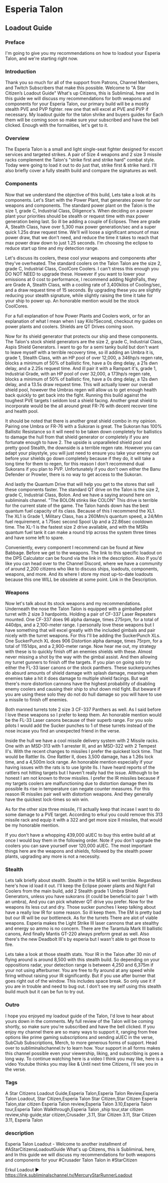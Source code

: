 # Esperia Talon
## Loadout Guide

### Preface
I'm going to give you my recommendations on how to loadout your Esperia Talon, and we're starting right now.

### Introduction
Thank you so much for all of the support from Patrons, Channel Members, and Twitch Subscribers that make this possible. Welcome to "A Star Citizen’s Loadout Guide" What's up Citizens, this is SubliminaL here and In this guide we will discuss my recommendations for both weapons and components for your Esperia Talon, our primary build will be a mostly stealth PVE and PVP fighter. rew one that will excel at PVE and PVP if necessary. My loadout guide for the talon shrike and buyers guides for Each them will be coming soon so make sure your subscribed and have the bell clicked. Enough with the formalities, let's get to it.

### Overview
The Esperia Talon is a small and light single-seat fighter designed for escort services and targeted strikes. A pair of Size 4 weapons and 2 size 3 missile racks complement the Talon's "strike first and strike hard" combat style. Today were going to load it out to do just that, strike first & strike hard. I'll also briefly cover a fully stealth build and compare the signatures as well.

### Components
Now that we understand the objective of this build, Lets take a look at its components. Let's Start with the Power Plant, that generates power for our weapons and components. The standard power plant on the Talon is the size 1, grade C, Industrial Class, Diligence's. When deciding on a power plant your priorities should be stealth or request time with max power generation being last. So ill be adding a couple of Eclipses. Thee are grade A, Stealth Class, have over 5,300 max power generation/sec and a super quick 1.25s draw request time. We'll will loose a significant amount of max power draw, that we don't need, and reduce the time it takes to reach that max power draw down to just 1.25 seconds. I'm choosing the eclipse to reduce start up time and my detection range.

Let's discuss its coolers, these cool your weapons and components after they've overheated. The standard coolers on the Talon Talon are the size 2, grade C, Industrial Class, CoolCore Coolers. I can't stress this enough you DO NOT NEED to upgrade these. However if you want to lower your emissions at 0 cost to performance, I recommend adding NightFalls, they are Grade A, Stealth Class, with a cooling rate of 3,400kilos of Cooling/sec, and a draw request time of 15 seconds. By upgrading these you are slightly reducing your stealth signature, while slightly raising the time it take for your ship to power up. An honorable mention would be the stock CoolCores.

For a full explanation of how Power Plants and Coolers work, or for an explanation of what I mean when I say Kilo?Second, checkout my guides on power plants and coolers. Shields are QT Drives coming soon.

Now for its shield generator that protects our ship and these components. The Talon's stock shield generators are the size 2, grade C, Industrial Class, Aspis Shield Generators. I want to go for a semi tanky build but don't want to leave myself with a terrible recovery time, so ill adding an Umbra it is, grade 1, Stealth Class, with an HP pool of over 12,000, a 346hp/s regen rate, blocks a minimum of 50% of ballistic fire, have a 0s dmg delay, a 21s dwn delay, and a 2.25s request time. And ill pair it with a Rampart it's, grade 1, Industrial Grade, with an HP pool of over 32,000, a 173hp/s regen rate, blocks a minimum of 50% of ballistic fire, have a 0s dmg delay, a 12s dwn delay, and a 13.5s draw request time. This will actually lower our overall shield pool, however the Umbras regen will allow us to get enough health back quickly to get back into the fight. Running this build against the toughest PVE targets I seldom lost a shield facing. Another great shield to incorporate would be the all around great FR-76 with decent recover time and health pool.

It should be noted that there is another great shield combo in my opinion. Pairing one Umbra or FR-76 with a Sukoran is great. The Sukoran has 100% Ballistic Resistance so it will need to be taken down completely for ballistics to damage the hull from that shield generator or completely if you are fortunate enough to have 2. The upside is unparalleled shield pool and pretty good Stealth, the downside is a terrible regen rate. However you can adapt your playstyle, you will just need to ensure you take your enemy out before your shields go down completely because if they do, it will take a long time for them to regen, for this reason I don't recommend dual Sukorans if you plan to PVP. Unfortunately if you don't own either the Banu Defender or Prowler, there is no way to get access to the Sukoran.

And lastly the Quantum Drive that will help you get to the stores that sell these components faster. The standard QT drive on the Talon is the size 2, grade C, Industrial Class, Bolon. And we have a saying around here on subliminals channel. "The BOLON stinks like COLON" This drive is terrible for the current state of the game. The Talon hands down has the best quantum fuel capacity of its class. Because of this I recommend the XL1. The XL1 is Grade 1, Military Class, has a 260Mm/s quantum speed, a 24/Mm fuel requirement, a 1.75sec second Spool Up and a 22.86sec cooldown time. The XL-1 is the fastest size 2 drive available, and with the MSRs quantum fuel tank it can make a round trip across the system three times and have some left to spare.

Conveniently, every component I recommend can be found at New Babbage. Before we get to the weapons. The link to this specific loadout on the DPS Calculator can be found via the link in the description. Also If you'd like you can head over to the Channel Discord, where we have a community of around 2,200 citizens who like to discuss ships, loadouts, components, weapons, and more. And its where I store my most up-to-date loadouts because this one WILL be obsolete at some point. Link in the Description.

### Weapons
Now let's talk about its stock weapons and my recommendations. Underneath the nose the Talon Talon is equipped with a gimballed pilot turret with 2 size 3 hardpoints. Holding a pair of CF-337 Laser Repeaters mounted. One CF-337 does 96 alpha damage, times 275rpm, for a total of 440dps, and a 2,100-meter range. I personally love these weapons but I have something that will excel greatly with the included gimbals and pair nicely with the turret weapons. For this I'll be adding the SuckerPunch XLs. One SuckerPunch XL does 906 Distortion alpha damage, times 75rpm, for a total of 1151dps, and a 2,900-meter range. Now hear me out, my strategy with these is to quickly finish off an enemies shields with these. Almost never missing a shot by the way with the gimbal assist. And then allowing my turret gunners to finish off the targets. If you plan on going solo try either the FL-33 laser canons or the stock panthers. These suckerpunches do absurd amounts of shield damage with splash damage, meaning when enemies take a hit it does damage to multiple shield facings. But wait there's more distortion cannons have the highest probability of disabling enemy coolers and causing their ship to shut down mid fight. But beware if you are using these solo they do not do hull damage so you will have to use a missile to finish off enemies.

Both manned turrets tote 2 size 3 CF-337 Panthers as well. As I said before I love these weapons so I prefer to keep them. An honorable mention would be the FL-33 Laser canons because of their superb range. For you solo pilots I would add the Sucker punches to 1 of these turrets instead of the nose incase you find an unexpected friend in the verse.

Inside the hull we have a cool missile delivery system with 2 Missile racks. One with an MSD-313 with 1 arrester III, and an MSD-322 with 2 Tempest II's. With the recent changes to missiles I prefer the quickest lock time. That would be Rattler IIs. One Rattler II, does 3,500 damage, has a 1.26s lock time, and a 4,500m lock range. An honorable mention especially if your having issues with the rats is to use Ignite IIs. I have heard reports of the rattlers not hitting targets but I haven't really had the issue. Although to be honest I am not known to throw missiles. I prefer the IR missiles because if my targets coolers are malfunctioning due to distortion damage then its possible its rise in temperature can negate counter measures. For this reason IR missiles pair well with distortion weapons. And they generally have the quickest lock-times so win win.

As for the other size three missile, I'll actually keep that incase I want to do some damage to a PVE target. According to erkul you could remove this 313 missile rack and equip it with a 322 and get more size II missiles, that would be my honorable mention.

If you don't have a whopping 439,000 aUEC to buy this entire build all at once I would buy them in the following order. Note if you don't upgrade the coolers you can save yourself over 120,000 aUEC. The most important things here are the weapons and shields, followed by the stealth power plants, upgrading any more is not a necessity.

### Stealth
Lets talk briefly about stealth. Stealth in the MSR is well terrible. Regardless here's how id load it out. I'll keep the Eclipse power plants and Night Fall Coolers from the main build, add 2 Stealth grade 1 Umbra Shield Generators, unless you have sukorans (it could be beneficial to pair 1 with an umbra), And you can pick whatever QT drive you prefer. Now for the weapons its less cut and dry. Those sucker punches I keep talking about have a really low IR for some reason. So ill keep them. The EM is pretty bad but our IR will be our bottleneck. As for the turrets There are alot of viable weapons. Esperia makes the Light Strike III laser cannons that are stealthy and energy so ammo is no concern. There are the Tarantula Mark III ballistic canons, And finally Mantis GT-220 always preform great as well. Also there's the new Deadbolt III's by esperia but I wasn't able to get those to fire.

Lets take a look at those stealth stats. Your IR in the Talon after 30 min of flying around is around 8,500 with this stealth build. So depending on your oppositions radar, your detection range is between 4,250 and 6,375m if your not using afterburner. You are free to fly around at any speed while firing without raising your IR significantly. But if you use after burner that goes right out of the window. This includes space break. So only use it if you are in trouble and need to bug out. I don't see my self using this stealth build much but it can be fun to try out.

### Outro
I hope you enjoyed my loadout guide of the Talon, I'd love to hear about yours down in the comments. My full review of the Talon will be coming shortly, so make sure you're subscribed and have the bell clicked. If you enjoy my channel there are so many ways to support it, ranging from free options like prime gaming subscriptions and sending aUEC in the verse, SubClub Subscriptions, Merch, to more generous forms of support. Head over to subliminalschannel.tv to learn how. Your support in all forms makes this channel possible even your viewership, liking, and subscribing is goes a long way. To continue watching here is a video I think you may like, here is a video Youtube thinks you may like & Until next time Citizens, I'll see you in the verse.

### Tags
A Star Citizens Loadout Guide,Esperia Talon,Esperia Talon Review,Esperia Talon Loadout, Star Citizen,Esperia Talon Star Citizen,Star Citizen Esperia Talon,star citizen Esperia Talon review,Esperia Talon 3.10,Esperia Talon tour,Esperia Talon Walkthrough,Esperia Talon ,ship tour,star citizen review,ship guide,star citizen,Crusader ,3.11, Star Citizen 3.11, Star Citizen 3.11, Esperia Talon

### description
Esperia Talon Loadout - Welcome to another installment of #AStarCitizensLoadoutGuide What's up Citizens, this is SubliminaL here, and In this guide we will discuss my recommendations for both weapons and components for your #Crusader Talon Talon in #StarCitizen

Erkul Loadout ► https://link.subliminalschannel.tv/MercuryStarRunnerLoadout
